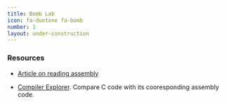 ```yaml
---
title: Bomb Lab
icon: fa-duotone fa-bomb
number: 1
layout: under-construction
---
```


### Resources

- [Article on reading assembly](https://www.timdbg.com/posts/fakers-guide-to-assembly/)

- [Compiler Explorer](https://godbolt.org). Compare C code with its cooresponding assembly code.
